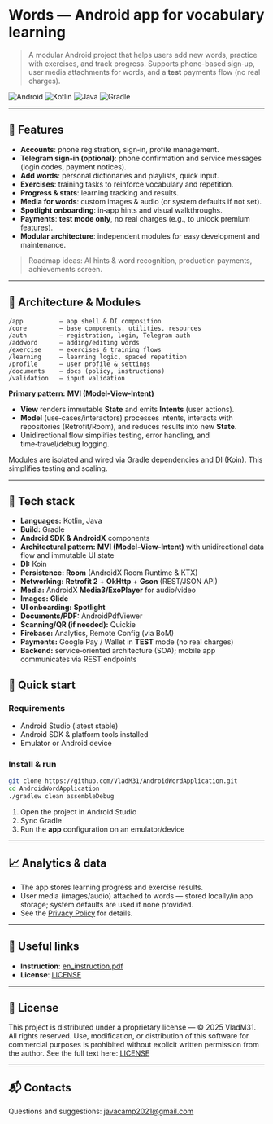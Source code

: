 # Words — Android app for vocabulary learning

> A modular Android project that helps users add new words, practice with exercises, and track
> progress. Supports phone-based sign‑up, user media attachments for words, and a **test** payments
> flow (no real charges).

![Android](https://img.shields.io/badge/Platform-Android-brightgreen)
![Kotlin](https://img.shields.io/badge/Language-Kotlin-orange)
![Java](https://img.shields.io/badge/Language-Java-blue)
![Gradle](https://img.shields.io/badge/Build-Gradle-lightgrey)

---

## 🔎 Features

- **Accounts**: phone registration, sign‑in, profile management.
- **Telegram sign‑in (optional)**: phone confirmation and service messages (login codes, payment
  notices).
- **Add words**: personal dictionaries and playlists, quick input.
- **Exercises**: training tasks to reinforce vocabulary and repetition.
- **Progress & stats**: learning tracking and results.
- **Media for words**: custom images & audio (or system defaults if not set).
- **Spotlight onboarding**: in‑app hints and visual walkthroughs.
- **Payments**: **test mode only**, no real charges (e.g., to unlock premium features).
- **Modular architecture**: independent modules for easy development and maintenance.

> Roadmap ideas: AI hints & word recognition, production payments, achievements screen.

---

## 🧱 Architecture & Modules

```
/app          — app shell & DI composition
/core         — base components, utilities, resources
/auth         — registration, login, Telegram auth
/addword      — adding/editing words
/exercise     — exercises & training flows
/learning     — learning logic, spaced repetition
/profile      — user profile & settings
/documents    — docs (policy, instructions)
/validation   — input validation
```

**Primary pattern:** **MVI (Model‑View‑Intent)**

- **View** renders immutable **State** and emits **Intents** (user actions).
- **Model** (use‑cases/interactors) processes intents, interacts with repositories (Retrofit/Room),
  and reduces results into new **State**.
- Unidirectional flow simplifies testing, error handling, and time‑travel/debug logging.

Modules are isolated and wired via Gradle dependencies and DI (Koin). This simplifies testing and
scaling.

---

## 🧰 Tech stack

- **Languages:** Kotlin, Java
- **Build:** Gradle
- **Android SDK & AndroidX** components
- **Architectural pattern:** **MVI (Model‑View‑Intent)** with unidirectional data flow and immutable
  UI state
- **DI:** Koin
- **Persistence:** **Room** (AndroidX Room Runtime & KTX)
- **Networking:** **Retrofit 2** + **OkHttp** + **Gson** (REST/JSON API)
- **Media:** AndroidX **Media3/ExoPlayer** for audio/video
- **Images:** **Glide**
- **UI onboarding:** **Spotlight**
- **Documents/PDF:** AndroidPdfViewer
- **Scanning/QR (if needed):** Quickie
- **Firebase:** Analytics, Remote Config (via BoM)
- **Payments:** Google Pay / Wallet in **TEST** mode (no real charges)
- **Backend:** service‑oriented architecture (SOA); mobile app communicates via REST endpoints

## 🚀 Quick start

### Requirements

- Android Studio (latest stable)
- Android SDK & platform tools installed
- Emulator or Android device

### Install & run

```bash
git clone https://github.com/VladM31/AndroidWordApplication.git
cd AndroidWordApplication
./gradlew clean assembleDebug
```

1) Open the project in Android Studio
2) Sync Gradle
3) Run the **app** configuration on an emulator/device

---

## 📈 Analytics & data

- The app stores learning progress and exercise results.
- User media (images/audio) attached to words — stored locally/in app storage; system defaults are
  used if none provided.
- See the [Privacy Policy](./documents/policy/en_policy.pdf) for details.

---

## 📎 Useful links

- **Instruction**: [en_instruction.pdf](./documents/instruction/en_instruction.pdf)
- **License**: [LICENSE](./LICENSE)

---

## 📄 License

This project is distributed under a proprietary license — © 2025 VladM31. All rights reserved. Use,
modification, or distribution of this software for commercial purposes is prohibited without
explicit written permission from the author. See the full text here: [LICENSE](./LICENSE)

---

## 📬 Contacts

Questions and suggestions: [javacamp2021@gmail.com](mailto:javacamp2021@gmail.com)

